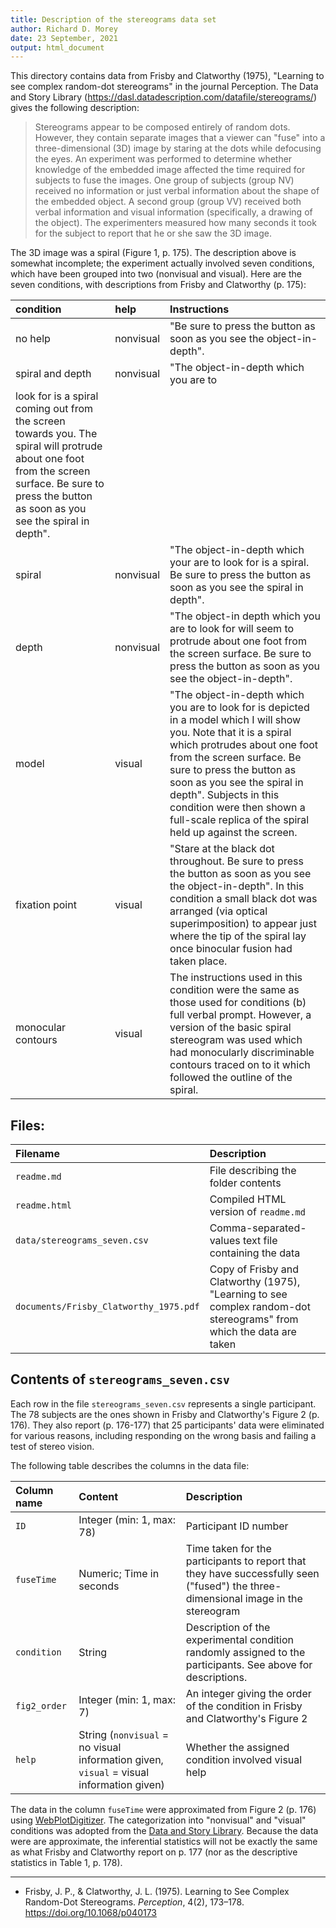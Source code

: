 ```yaml
---
title: Description of the stereograms data set
author: Richard D. Morey
date: 23 September, 2021
output: html_document
---
```


This directory contains data from Frisby and Clatworthy (1975), "Learning to see complex random-dot stereograms" in the journal Perception. The Data and Story Library (https://dasl.datadescription.com/datafile/stereograms/) gives the following description:

> Stereograms appear to be composed entirely of
random dots. However, they contain separate images that a
viewer can "fuse" into a three-dimensional (3D) image by staring
at the dots while defocusing the eyes. An experiment was
performed to determine whether knowledge of the embedded
image affected the time required for subjects to fuse the images.
One group of subjects (group NV) received no information or
just verbal information about the shape of the embedded object.
A second group (group VV) received both verbal information
and visual information (specifically, a drawing of the object).
The experimenters measured how many seconds it took for the
subject to report that he or she saw the 3D image.

The 3D image was a spiral (Figure 1, p. 175). The description above is somewhat incomplete; the experiment actually involved seven conditions, which have been grouped into two (nonvisual and visual). Here are the seven conditions, with descriptions from Frisby and Clatworthy (p. 175):

|condition          |help      | Instructions |
|:------------------|:---------|:-----------|
|no help            |nonvisual | "Be sure to press the button as soon as you see the object-in-depth". | 
|spiral and depth   |nonvisual | "The object-in-depth which you are to
look for is a spiral coming out from the screen towards you. The spiral will protrude about one foot from the screen surface. Be sure to press the button as soon as you see the spiral in depth".|
|spiral             |nonvisual | "The object-in-depth which your are to look for is a spiral. Be sure to press the button as soon as you see the spiral in depth".|
|depth              |nonvisual | "The object-in depth which you are to look for will seem to protrude about one foot from the screen surface. Be sure to press the button as soon as you see the object-in-depth".|
|model              |visual    | "The object-in-depth which you are to look for is depicted in a model which I will show you. Note that it is a spiral which protrudes about one foot from the screen surface. Be sure to press the button as soon as you see the spiral in depth". Subjects in this condition were then shown a full-scale replica of the spiral held up against the screen. |
|fixation point     |visual    | "Stare at the black dot throughout. Be sure to press the button as soon as you see the object-in-depth". In this condition a small black dot was arranged (via optical superimposition) to appear just where the tip of the spiral lay once binocular fusion had taken place. |
|monocular contours |visual    | The instructions used in this condition were the same as those used for conditions (b) full verbal prompt. However, a version of the basic spiral stereogram was used which had monocularly discriminable contours traced on to it which followed the outline of the spiral. |


## Files:

| Filename                      | Description |
|:------------------------------|:------------|
| `readme.md`                   | File describing the folder contents |
| `readme.html`                   | Compiled HTML version of `readme.md` |
| `data/stereograms_seven.csv`       | Comma-separated-values text file containing the data |
| `documents/Frisby_Clatworthy_1975.pdf`  | Copy of Frisby and Clatworthy (1975), "Learning to see complex random-dot stereograms" from which the data are taken |


## Contents of `stereograms_seven.csv`

Each row in the file `stereograms_seven.csv` represents a single participant. The 78 subjects are the ones shown in Frisby and Clatworthy's Figure 2 (p. 176). They also report (p. 176-177) that 25 participants' data were eliminated for various reasons, including responding on the wrong basis and failing a test of stereo vision.

The following table describes the columns in the data file:

| Column name   | Content | Description    |
|:--------------|:--------|:---------------|
| `ID`          | Integer (min: 1, max: 78) | Participant ID number |
| `fuseTime`    | Numeric; Time in seconds | Time taken for the participants to report that they have successfully seen ("fused") the three-dimensional image in the stereogram |
| `condition`   | String | Description of the experimental condition randomly assigned to the participants. See above for descriptions. |
| `fig2_order`  | Integer (min: 1, max: 7) | An integer giving the order of the condition in Frisby and Clatworthy's Figure 2 |
| `help` | String (`nonvisual` = no visual information given, `visual` = visual information given) | Whether the assigned condition involved visual help | 

The data in the column `fuseTime` were approximated from Figure 2 (p. 176) using [WebPlotDigitizer](https://automeris.io/WebPlotDigitizer/). The categorization into "nonvisual" and "visual" conditions was adopted from the [Data and Story Library](https://dasl.datadescription.com/datafile/stereograms/). Because the data were are approximate, the inferential statistics will not be exactly the same as what Frisby and Clatworthy report on p. 177 (nor as the descriptive statistics in Table 1, p. 178). 


---

* Frisby, J. P., & Clatworthy, J. L. (1975). Learning to See Complex Random-Dot Stereograms. *Perception*, 4(2), 173–178. https://doi.org/10.1068/p040173
